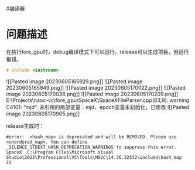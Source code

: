 #编译器 
# 问题描述

在执行fore_gpu时，debug编译模式下可以运行，release可以生成项目，但运行报错。

``` cpp
# include <iostream>

```

![[Pasted image 20230605165929.png]]
![[Pasted image 20230605165949.png]]
![[Pasted image 20230605170022.png]]
![[Pasted image 20230605170038.png]]
![[Pasted image 20230605170209.png]]
E:\Projects\naoc-vc\fore_gpu\SpaceX\SpaceXFileParser.cpp(83,9): warning C4101: “mjd”: 未引用的局部变量：mjd、epoch变量未初始化，已修改
![[Pasted image 20230605170905.png]]

release生成时：
```
#error:  <hash_map> is deprecated and will be REMOVED. Please use <unordered_map>. You can define _SILENCE_STDEXT_HASH_DEPRECATION_WARNINGS to suppress this error.	SpaceX	C:\Program Files\Microsoft Visual Studio\2022\Professional\VC\Tools\MSVC\14.36.32532\include\hash_map	22	
```

